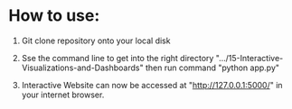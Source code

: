 # How to use:

1. Git clone repository onto your local disk

2. Sse the command line to get into the right directory ".../15-Interactive-Visualizations-and-Dashboards" then run command "python app.py"

3. Interactive Website can now be accessed at "http://127.0.0.1:5000/" in your internet browser.
